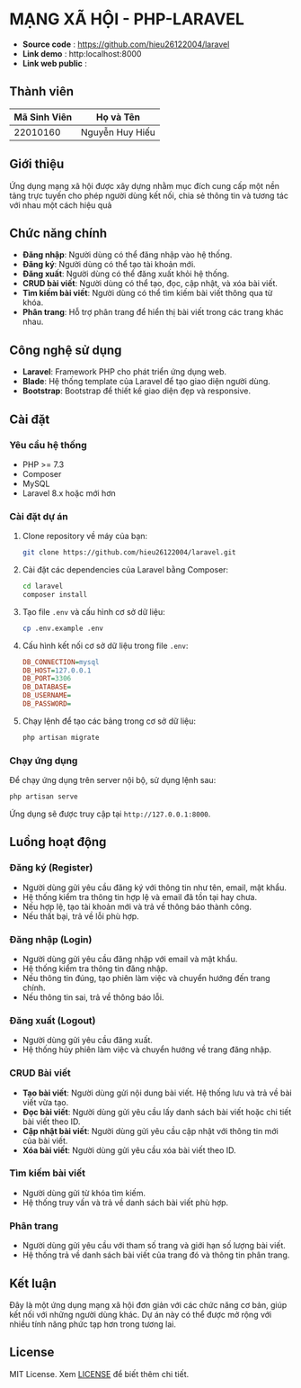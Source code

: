 # MẠNG XÃ HỘI - PHP-LARAVEL

- **Source code** : https://github.com/hieu26122004/laravel
- **Link demo** : http:localhost:8000
- **Link web public** :

## Thành viên
| Mã Sinh Viên      | Họ và Tên           |
| ----------------- | ------------------- |
| 22010160          |   Nguyễn Huy Hiếu   |

## Giới thiệu
Ứng dụng mạng xã hội được xây dựng nhằm mục đích cung cấp một nền tảng trực tuyến cho phép người dùng kết nối, chia sẻ thông tin và tương tác với nhau một cách hiệu quả

## Chức năng chính

- **Đăng nhập**: Người dùng có thể đăng nhập vào hệ thống.
- **Đăng ký**: Người dùng có thể tạo tài khoản mới.
- **Đăng xuất**: Người dùng có thể đăng xuất khỏi hệ thống.
- **CRUD bài viết**: Người dùng có thể tạo, đọc, cập nhật, và xóa bài viết.
- **Tìm kiếm bài viết**: Người dùng có thể tìm kiếm bài viết thông qua từ khóa.
- **Phân trang**: Hỗ trợ phân trang để hiển thị bài viết trong các trang khác nhau.

## Công nghệ sử dụng
- **Laravel**: Framework PHP cho phát triển ứng dụng web.
- **Blade**: Hệ thống template của Laravel để tạo giao diện người dùng.
- **Bootstrap**: Bootstrap để thiết kế giao diện đẹp và responsive.

## Cài đặt

### Yêu cầu hệ thống

- PHP >= 7.3
- Composer
- MySQL 
- Laravel 8.x hoặc mới hơn

### Cài đặt dự án

1. Clone repository về máy của bạn:
   ```bash
   git clone https://github.com/hieu26122004/laravel.git
   ```

2. Cài đặt các dependencies của Laravel bằng Composer:
   ```bash
   cd laravel
   composer install
   ```

3. Tạo file `.env` và cấu hình cơ sở dữ liệu:
   ```bash
   cp .env.example .env
   ```

4. Cấu hình kết nối cơ sở dữ liệu trong file `.env`:
   ```ini
   DB_CONNECTION=mysql
   DB_HOST=127.0.0.1
   DB_PORT=3306
   DB_DATABASE=
   DB_USERNAME=
   DB_PASSWORD=
   ```

5. Chạy lệnh để tạo các bảng trong cơ sở dữ liệu:
   ```bash
   php artisan migrate
   ```

### Chạy ứng dụng

Để chạy ứng dụng trên server nội bộ, sử dụng lệnh sau:
```bash
php artisan serve
```
Ứng dụng sẽ được truy cập tại `http://127.0.0.1:8000`.

## Luồng hoạt động

### Đăng ký (Register)
- Người dùng gửi yêu cầu đăng ký với thông tin như tên, email, mật khẩu.
- Hệ thống kiểm tra thông tin hợp lệ và email đã tồn tại hay chưa.
- Nếu hợp lệ, tạo tài khoản mới và trả về thông báo thành công.
- Nếu thất bại, trả về lỗi phù hợp.

### Đăng nhập (Login)
- Người dùng gửi yêu cầu đăng nhập với email và mật khẩu.
- Hệ thống kiểm tra thông tin đăng nhập.
- Nếu thông tin đúng, tạo phiên làm việc và chuyển hướng đến trang chính.
- Nếu thông tin sai, trả về thông báo lỗi.

### Đăng xuất (Logout)
- Người dùng gửi yêu cầu đăng xuất.
- Hệ thống hủy phiên làm việc và chuyển hướng về trang đăng nhập.

### CRUD Bài viết
- **Tạo bài viết**: Người dùng gửi nội dung bài viết. Hệ thống lưu và trả về bài viết vừa tạo.
- **Đọc bài viết**: Người dùng gửi yêu cầu lấy danh sách bài viết hoặc chi tiết bài viết theo ID.
- **Cập nhật bài viết**: Người dùng gửi yêu cầu cập nhật với thông tin mới của bài viết.
- **Xóa bài viết**: Người dùng gửi yêu cầu xóa bài viết theo ID.

### Tìm kiếm bài viết
- Người dùng gửi từ khóa tìm kiếm.
- Hệ thống truy vấn và trả về danh sách bài viết phù hợp.

### Phân trang
- Người dùng gửi yêu cầu với tham số trang và giới hạn số lượng bài viết.
- Hệ thống trả về danh sách bài viết của trang đó và thông tin phân trang.

## Kết luận

Đây là một ứng dụng mạng xã hội đơn giản với các chức năng cơ bản, giúp kết nối với những người dùng khác. Dự án này có thể được mở rộng với nhiều tính năng phức tạp hơn trong tương lai.

## License

MIT License. Xem [LICENSE](LICENSE) để biết thêm chi tiết.

